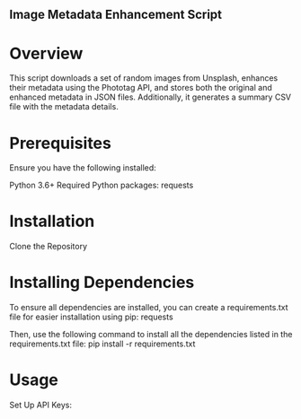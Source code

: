 ## Image Metadata Enhancement Script

# Overview

This script downloads a set of random images from Unsplash, enhances their metadata using the Phototag API, and stores both the original and enhanced metadata in JSON files. Additionally, it generates a summary CSV file with the metadata details.

# Prerequisites

Ensure you have the following installed:

Python 3.6+
Required Python packages: requests

# Installation

Clone the Repository

# Installing Dependencies

To ensure all dependencies are installed, you can create a requirements.txt file for easier installation using pip: requests

Then, use the following command to install all the dependencies listed in the requirements.txt file: pip install -r requirements.txt

# Usage
Set Up API Keys:

